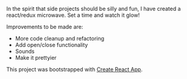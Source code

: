 In the spirit that side projects should be silly and fun, I have created a react/redux microwave. Set a time and watch it glow!

Improvements to be made are:
  - More code cleanup and refactoring
  - Add open/close functionality
  - Sounds
  - Make it prettyier

This project was bootstrapped with [Create React App](https://github.com/facebookincubator/create-react-app).
